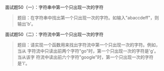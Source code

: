 面试题50（一）：字符串中第一个只出现一次的字符
> 题目：在字符串中找出第一个只出现一次的字符。如输入"abaccdeff"，则输出'b'。

面试题50（二）：字符流中第一个只出现一次的字符
> 题目：请实现一个函数用来找出字符流中第一个只出现一次的字符。例如，当从
字符流中只读出前两个字符"go"时，第一个只出现一次的字符是'g'。当从该字
符流中读出前六个字符"google"时，第一个只出现一次的字符是'l'。